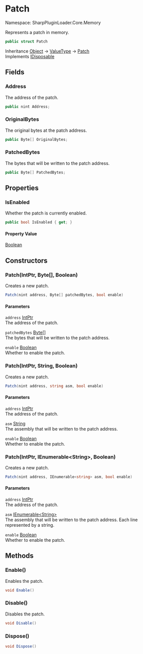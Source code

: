 # Patch

Namespace: SharpPluginLoader.Core.Memory

Represents a patch in memory.

```csharp
public struct Patch
```

Inheritance [Object](https://docs.microsoft.com/en-us/dotnet/api/System.Object) → [ValueType](https://docs.microsoft.com/en-us/dotnet/api/System.ValueType) → [Patch](./SharpPluginLoader.Core.Memory.Patch.md)<br>
Implements [IDisposable](https://docs.microsoft.com/en-us/dotnet/api/System.IDisposable)

## Fields

### **Address**

The address of the patch.

```csharp
public nint Address;
```

### **OriginalBytes**

The original bytes at the patch address.

```csharp
public Byte[] OriginalBytes;
```

### **PatchedBytes**

The bytes that will be written to the patch address.

```csharp
public Byte[] PatchedBytes;
```

## Properties

### **IsEnabled**

Whether the patch is currently enabled.

```csharp
public bool IsEnabled { get; }
```

#### Property Value

[Boolean](https://docs.microsoft.com/en-us/dotnet/api/System.Boolean)<br>

## Constructors

### **Patch(IntPtr, Byte[], Boolean)**

Creates a new patch.

```csharp
Patch(nint address, Byte[] patchedBytes, bool enable)
```

#### Parameters

`address` [IntPtr](https://docs.microsoft.com/en-us/dotnet/api/System.IntPtr)<br>
The address of the patch.

`patchedBytes` [Byte[]](https://docs.microsoft.com/en-us/dotnet/api/System.Byte)<br>
The bytes that will be written to the patch address.

`enable` [Boolean](https://docs.microsoft.com/en-us/dotnet/api/System.Boolean)<br>
Whether to enable the patch.

### **Patch(IntPtr, String, Boolean)**

Creates a new patch.

```csharp
Patch(nint address, string asm, bool enable)
```

#### Parameters

`address` [IntPtr](https://docs.microsoft.com/en-us/dotnet/api/System.IntPtr)<br>
The address of the patch.

`asm` [String](https://docs.microsoft.com/en-us/dotnet/api/System.String)<br>
The assembly that will be written to the patch address.

`enable` [Boolean](https://docs.microsoft.com/en-us/dotnet/api/System.Boolean)<br>
Whether to enable the patch.

### **Patch(IntPtr, IEnumerable&lt;String&gt;, Boolean)**

Creates a new patch.

```csharp
Patch(nint address, IEnumerable<string> asm, bool enable)
```

#### Parameters

`address` [IntPtr](https://docs.microsoft.com/en-us/dotnet/api/System.IntPtr)<br>
The address of the patch.

`asm` [IEnumerable&lt;String&gt;](https://docs.microsoft.com/en-us/dotnet/api/System.Collections.Generic.IEnumerable-1)<br>
The assembly that will be written to the patch address. Each line represented by a string.

`enable` [Boolean](https://docs.microsoft.com/en-us/dotnet/api/System.Boolean)<br>
Whether to enable the patch.

## Methods

### **Enable()**

Enables the patch.

```csharp
void Enable()
```

### **Disable()**

Disables the patch.

```csharp
void Disable()
```

### **Dispose()**

```csharp
void Dispose()
```
